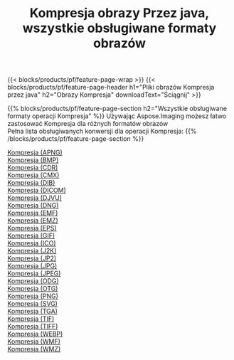 ﻿---
title: Kompresja obrazy Przez java, wszystkie obsługiwane formaty obrazów 
weight: 3920
url: /pl/java/compress 
lang: pl
langdirlevel: 2
locales: zh-hans,ja,it,ru,de,es,fr,nl,id,lt,pl,pt,vi,tr,ko,zh-hant,ar,hi,th,sv,cs,uk,he
description: Używając Aspose.Imaging możesz łatwo Kompresja obrazy Via java
---

{{< blocks/products/pf/feature-page-wrap >}}
{{< blocks/products/pf/feature-page-header h1="Pliki obrazów Kompresja przez java" h2="Obrazy Kompresja" downloadText="Ściągnij" >}}


{{% blocks/products/pf/feature-page-section  h2="Wszystkie obsługiwane formaty operacji Kompresja" %}}
Używając Aspose.Imaging możesz łatwo zastosować Kompresja dla różnych formatów obrazów
<br/>
Pełna lista obsługiwanych konwersji dla operacji Kompresja:
{{% /blocks/products/pf/feature-page-section %}}
<div class="container-fluid productfamilypage bg-gray">
    <div class="convertypes bg-gray agp-content section">
        <div class="container">
		<div class="row other-converters">
		    <div class='col-md-2 other-converter remove-lp remove-rp'><a href="/imaging/pl/java/compress/apng" >Kompresja (APNG)</a></div><div class='col-md-2 other-converter remove-lp remove-rp'><a href="/imaging/pl/java/compress/bmp" >Kompresja (BMP)</a></div><div class='col-md-2 other-converter remove-lp remove-rp'><a href="/imaging/pl/java/compress/cdr" >Kompresja (CDR)</a></div><div class='col-md-2 other-converter remove-lp remove-rp'><a href="/imaging/pl/java/compress/cmx" >Kompresja (CMX)</a></div><div class='col-md-2 other-converter remove-lp remove-rp'><a href="/imaging/pl/java/compress/dib" >Kompresja (DIB)</a></div><div class='col-md-2 other-converter remove-lp remove-rp'><a href="/imaging/pl/java/compress/dicom" >Kompresja (DICOM)</a></div><div class='col-md-2 other-converter remove-lp remove-rp'><a href="/imaging/pl/java/compress/djvu" >Kompresja (DJVU)</a></div><div class='col-md-2 other-converter remove-lp remove-rp'><a href="/imaging/pl/java/compress/dng" >Kompresja (DNG)</a></div><div class='col-md-2 other-converter remove-lp remove-rp'><a href="/imaging/pl/java/compress/emf" >Kompresja (EMF)</a></div><div class='col-md-2 other-converter remove-lp remove-rp'><a href="/imaging/pl/java/compress/emz" >Kompresja (EMZ)</a></div><div class='col-md-2 other-converter remove-lp remove-rp'><a href="/imaging/pl/java/compress/eps" >Kompresja (EPS)</a></div><div class='col-md-2 other-converter remove-lp remove-rp'><a href="/imaging/pl/java/compress/gif" >Kompresja (GIF)</a></div><div class='col-md-2 other-converter remove-lp remove-rp'><a href="/imaging/pl/java/compress/ico" >Kompresja (ICO)</a></div><div class='col-md-2 other-converter remove-lp remove-rp'><a href="/imaging/pl/java/compress/j2k" >Kompresja (J2K)</a></div><div class='col-md-2 other-converter remove-lp remove-rp'><a href="/imaging/pl/java/compress/jp2" >Kompresja (JP2)</a></div><div class='col-md-2 other-converter remove-lp remove-rp'><a href="/imaging/pl/java/compress/jpg" >Kompresja (JPG)</a></div><div class='col-md-2 other-converter remove-lp remove-rp'><a href="/imaging/pl/java/compress/jpeg" >Kompresja (JPEG)</a></div><div class='col-md-2 other-converter remove-lp remove-rp'><a href="/imaging/pl/java/compress/odg" >Kompresja (ODG)</a></div><div class='col-md-2 other-converter remove-lp remove-rp'><a href="/imaging/pl/java/compress/otg" >Kompresja (OTG)</a></div><div class='col-md-2 other-converter remove-lp remove-rp'><a href="/imaging/pl/java/compress/png" >Kompresja (PNG)</a></div><div class='col-md-2 other-converter remove-lp remove-rp'><a href="/imaging/pl/java/compress/svg" >Kompresja (SVG)</a></div><div class='col-md-2 other-converter remove-lp remove-rp'><a href="/imaging/pl/java/compress/tga" >Kompresja (TGA)</a></div><div class='col-md-2 other-converter remove-lp remove-rp'><a href="/imaging/pl/java/compress/tif" >Kompresja (TIF)</a></div><div class='col-md-2 other-converter remove-lp remove-rp'><a href="/imaging/pl/java/compress/tiff" >Kompresja (TIFF)</a></div><div class='col-md-2 other-converter remove-lp remove-rp'><a href="/imaging/pl/java/compress/webp" >Kompresja (WEBP)</a></div><div class='col-md-2 other-converter remove-lp remove-rp'><a href="/imaging/pl/java/compress/wmf" >Kompresja (WMF)</a></div><div class='col-md-2 other-converter remove-lp remove-rp'><a href="/imaging/pl/java/compress/wmz" >Kompresja (WMZ)</a></div>
                </div>
        </div>
    </div>
</div>
<br/>
